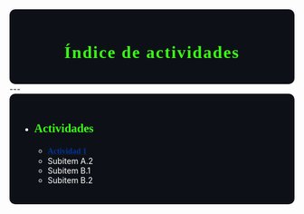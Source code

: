 <div style="background-color:#0d1117; color:white; padding:20px; border-radius:10px;">

<h1 align="center"> <span style="color:#39FF14; font-weight: 900; font-family:Consolas; font-size:30px; letter-spacing: 2px;">Índice de actividades</span></h1>
</div>
---
<div style="background-color:#0d1117; color:white; padding:20px; border-radius:10px;">

- ## **<span style="color:#39FF14; font-family:Consolas;">Actividades</span>**
    * [**<span style="color:#0033A0; font-family:Consolas;">Actividad 1</span>**](https://adrian-623.github.io/PortafolioA/Ing_Mecatronica/Introducci%C3%B3n_a_la_mecatr%C3%B3nica/Actividades/Actividad_1/)
    * Subitem A.2
    * Subitem B.1
    * Subitem B.2

</div>
